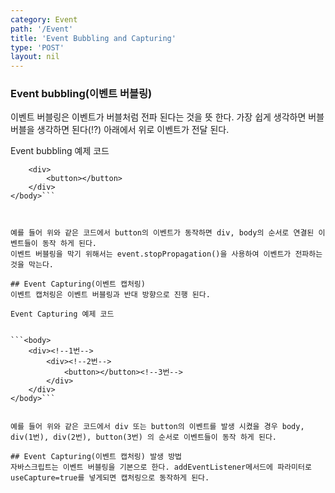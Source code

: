 ```yaml
---
category: Event
path: '/Event'
title: 'Event Bubbling and Capturing'
type: 'POST'
layout: nil
---
```

### Event bubbling(이벤트 버블링)
이벤트 버블링은 이벤트가 버블처럼 전파 된다는 것을 뜻 한다. 가장 쉽게 생각하면 버블 버블을 생각하면 된다(!?)
아래에서 위로 이벤트가 전달 된다.

Event bubbling 예제 코드


```<body>
    <div>
        <button></button>
    </div>
</body>```



예를 들어 위와 같은 코드에서 button의 이벤트가 동작하면 div, body의 순서로 연결된 이벤트들이 동작 하게 된다.
이벤트 버블링을 막기 위해서는 event.stopPropagation()을 사용하여 이벤트가 전파하는것을 막는다.

## Event Capturing(이벤트 캡처링)
이벤트 캡처링은 이벤트 버블링과 반대 방향으로 진행 된다.

Event Capturing 예제 코드


```<body>
    <div><!--1번-->
        <div><!--2번-->
            <button></button><!--3번-->
        </div>
    </div>
</body>```


예를 들어 위와 같은 코드에서 div 또는 button의 이벤트를 발생 시켰을 경우 body, div(1번), div(2번), button(3번) 의 순서로 이벤트들이 동작 하게 된다.

## Event Capturing(이벤트 캡처링) 발생 방법
자바스크립트는 이벤트 버블링을 기본으로 한다. addEventListener메서드에 파라미터로 useCapture=true를 넣게되면 캡처링으로 동작하게 된다.

